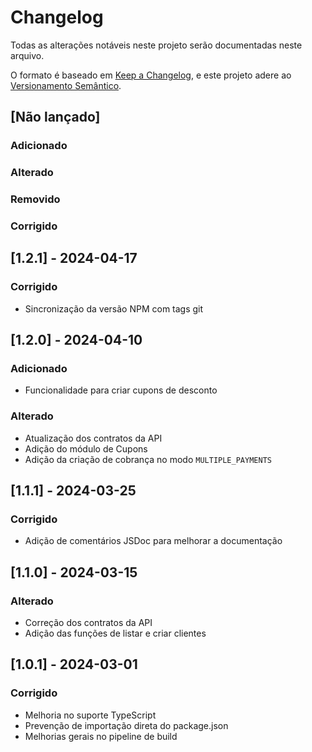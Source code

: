 # Changelog

Todas as alterações notáveis neste projeto serão documentadas neste arquivo.

O formato é baseado em [Keep a Changelog](https://keepachangelog.com/pt-BR/1.0.0/),
e este projeto adere ao [Versionamento Semântico](https://semver.org/lang/pt-BR/spec/v2.0.0.html).

## [Não lançado]

### Adicionado

### Alterado

### Removido

### Corrigido

## [1.2.1] - 2024-04-17

### Corrigido
- Sincronização da versão NPM com tags git

## [1.2.0] - 2024-04-10

### Adicionado
- Funcionalidade para criar cupons de desconto

### Alterado
- Atualização dos contratos da API
- Adição do módulo de Cupons
- Adição da criação de cobrança no modo `MULTIPLE_PAYMENTS`

## [1.1.1] - 2024-03-25

### Corrigido
- Adição de comentários JSDoc para melhorar a documentação

## [1.1.0] - 2024-03-15

### Alterado
- Correção dos contratos da API
- Adição das funções de listar e criar clientes

## [1.0.1] - 2024-03-01

### Corrigido
- Melhoria no suporte TypeScript
- Prevenção de importação direta do package.json
- Melhorias gerais no pipeline de build